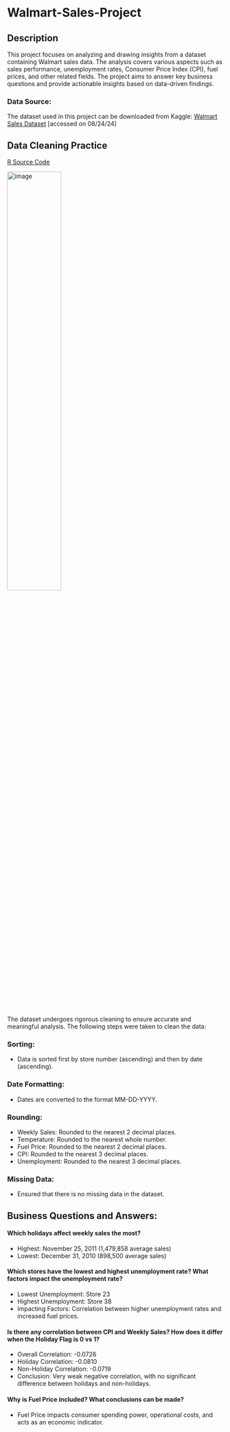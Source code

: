 # Walmart-Sales-Project

## Description
This project focuses on analyzing and drawing insights from a dataset containing Walmart sales data. The analysis covers various aspects such as sales performance, unemployment rates, Consumer Price Index (CPI), fuel prices, and other related fields. The project aims to answer key business questions and provide actionable insights based on data-driven findings.

### Data Source:
The dataset used in this project can be downloaded from Kaggle: [Walmart Sales Dataset](https://www.kaggle.com/datasets/mikhail1681/walmart-sales) [accessed on 08/24/24]  
 
## Data Cleaning Practice
[R Source Code](https://github.com/fatima-basharat/Walmart-Sales_Project/blob/main/walmartsales.R)

<img src="https://github.com/user-attachments/assets/3ef97db5-df50-4655-89ed-38165faecf4b" alt="image" width="50%"/>

The dataset undergoes rigorous cleaning to ensure accurate and meaningful analysis. The following steps were taken to clean the data:

### Sorting:
- Data is sorted first by store number (ascending) and then by date (ascending).

### Date Formatting:
- Dates are converted to the format MM-DD-YYYY.

### Rounding:
- Weekly Sales: Rounded to the nearest 2 decimal places.
- Temperature: Rounded to the nearest whole number.
- Fuel Price: Rounded to the nearest 2 decimal places.
- CPI: Rounded to the nearest 3 decimal places.
- Unemployment: Rounded to the nearest 3 decimal places.

### Missing Data:
- Ensured that there is no missing data in the dataset.

## Business Questions and Answers:

#### Which holidays affect weekly sales the most?
- Highest: November 25, 2011 (1,479,858 average sales)
- Lowest: December 31, 2010 (898,500 average sales)

#### Which stores have the lowest and highest unemployment rate? What factors impact the unemployment rate?
- Lowest Unemployment: Store 23
- Highest Unemployment: Store 38
- Impacting Factors: Correlation between higher unemployment rates and increased fuel prices.

#### Is there any correlation between CPI and Weekly Sales? How does it differ when the Holiday Flag is 0 vs 1?
- Overall Correlation: -0.0726
- Holiday Correlation: -0.0810
- Non-Holiday Correlation: -0.0719
- Conclusion: Very weak negative correlation, with no significant difference between holidays and non-holidays.

#### Why is Fuel Price included? What conclusions can be made?
- Fuel Price impacts consumer spending power, operational costs, and acts as an economic indicator.

